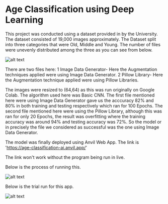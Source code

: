 # Age Classification using Deep Learning
 
This project was conducted using a dataset provided in by the University. 
The dataset consisted of 19,000 images approximately. The Dataset split into three categories that were Old, Middle and Young. The number of files were unevenly distributed among the three as you can see from below.

![alt text](image.png)

There are two files here:
1 Image Data Generator- Here the Augmentation techniques applied were using Image Data Generator.
2 Pillow Library- Here the Augmentation technique applied were using Pillow Libraries.

The images were resized to (64,64) as this was run originally on Google Colab. The algorithm used here was Basic CNN.
The first file mentioned here were using Image Data Generator gave us the acccuracy 82% and 80% in both training and testing respectively which ran for 100 Epochs.
The second file mentioned here were using the Pillow Library, although this was ran for only 20 Epochs, the result was overfitting where the training accuracy was around 94% and testing accuracy was 72%.
So the model or in precisely the file we considered as successful was the one using Image Data Generator.

The model was finally deployed using Anvil Web App. The link is 'https://age-classification-ai.anvil.app/'

The link won't work without the program being run in live.

Below is the process of running this.

![alt text](<process of anvil.png>)

Below is the trial run for this app.

![alt text](<anvil prediction.png>)